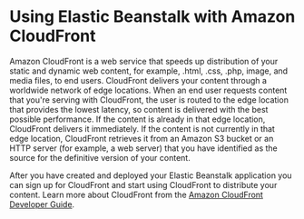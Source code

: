 # Using Elastic Beanstalk with Amazon CloudFront<a name="AWSHowTo.cloudfront"></a>

Amazon CloudFront is a web service that speeds up distribution of your static and dynamic web content, for example, \.html, \.css, \.php, image, and media files, to end users\. CloudFront delivers your content through a worldwide network of edge locations\. When an end user requests content that you're serving with CloudFront, the user is routed to the edge location that provides the lowest latency, so content is delivered with the best possible performance\. If the content is already in that edge location, CloudFront delivers it immediately\. If the content is not currently in that edge location, CloudFront retrieves it from an Amazon S3 bucket or an HTTP server \(for example, a web server\) that you have identified as the source for the definitive version of your content\.

 After you have created and deployed your Elastic Beanstalk application you can sign up for CloudFront and start using CloudFront to distribute your content\. Learn more about CloudFront from the [ Amazon CloudFront Developer Guide](http://docs.aws.amazon.com/AmazonCloudFront/latest/DeveloperGuide/)\.